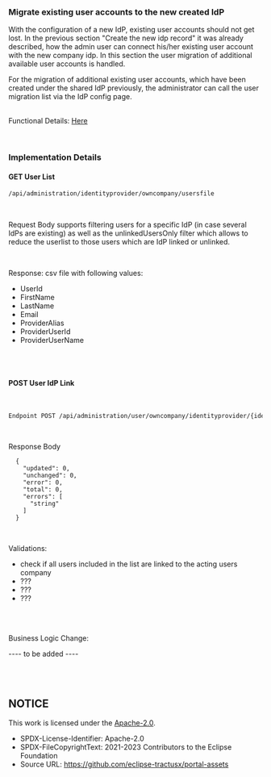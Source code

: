 ### Migrate existing user accounts to the new created IdP

With the configuration of a new IdP, existing user accounts should not get lost. In the previous section "Create the new idp record" it was already described, how the admin user can connect his/her existing user account with the new company idp. In this section the user migration of additional available user accounts is handled.
<br>

For the migration of additional existing user accounts, which have been created under the shared IdP previously, the administrator can call the user migration list via the IdP config page.  
<br>

Functional Details: [Here](/docs/user/02.%20Technical%20Integration/02.%20Identity%20Provider%20Management/03.%20User%20Migration.md)

<br>

### Implementation Details

#### GET User List

```diff
/api/administration/identityprovider/owncompany/usersfile
```

<br>

Request Body supports filtering users for a specific IdP (in case several IdPs are existing) as well as the unlinkedUsersOnly filter which allows to reduce the userlist to those users which are IdP linked or unlinked.

<br>

Response: csv file with following values:

- UserId
- FirstName
- LastName
- Email
- ProviderAlias
- ProviderUserId
- ProviderUserName

<br>
<br>

#### POST User IdP Link

<br>

```diff
Endpoint POST /api/administration/user/owncompany/identityprovider/{identityProviderId}/usersfile
```

<br>

Response Body

      {
        "updated": 0,
        "unchanged": 0,
        "error": 0,
        "total": 0,
        "errors": [
          "string"
        ]
      }

<br>

Validations:

- check if all users included in the list are linked to the acting users company
- ???
- ???
- ???

<br>
<br>

Business Logic Change:

---- to be added ----

<br>
<br>

## NOTICE

This work is licensed under the [Apache-2.0](https://www.apache.org/licenses/LICENSE-2.0).

- SPDX-License-Identifier: Apache-2.0
- SPDX-FileCopyrightText: 2021-2023 Contributors to the Eclipse Foundation
- Source URL: https://github.com/eclipse-tractusx/portal-assets
